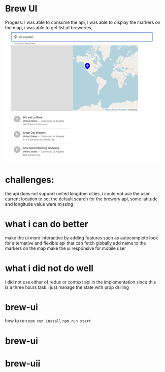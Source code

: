 # Brew UI
Progess: 
I was able to consume the api, 
I was able to display the markers on the map,
i was able to get list of breweries,
![My Image](screenshot.png)

# challenges:
the api does not support united kingdom cities,
i could not use the user current location to set the default search for the brewery api,
some latitude and longitude value were missing

# what i can do better
make the ui more interactive by adding features such as autocomplete
look for alternative and flexible api that can fetch globally
add name to the markers on the map
make the ui responsive for mobile user

# what i did not do well
i did not use either of redux or context api in the implementation since this is a three hours task
i just manage the state with prop drilling

# brew-ui
how to run 
``npm run install``
``npm run start``


# brew-ui
# brew-uii
